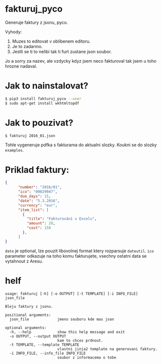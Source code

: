 # fakturuj_pyco
Generuje faktury z jsonu, pyco. 

Vyhody:

1. Muzes to editovat v oblibenem editoru. 
2. Je to zadarmo. 
3. Jestli se ti to nelibi tak ti furt zustane json soubor. 

Jo a sorry za nazev, ale vzdycky kdyz jsem neco fakturoval tak jsem u toho hrozne nadaval. 

Jak to nainstalovat? 
====================

```bash 
$ pip3 install fakturuj_pyco --user
$ sudo apt-get install wkhtmltopdf
``` 



Jak to pouzivat?
================

```bash
$ fakturuj 2016_01.json 
```

Tohle vygeneruje pdfka s fakturama do aktualni slozky. Koukni se do slozky ``examples``.


Priklad faktury:
================


```json
{
      "number": "2016/01",
      "ico": "00029947",
      "due_days": 15,
      "date": "5.3.2016",
      "currency": "eur",
      "item_list": [
        {
          "title": "Fakturování v Excelu",
          "amount": 20,
          "cost": 150
        },
      ]
}
```

``date`` je optional, lze pouzit libovolnej format ktery rozparsuje ``dateutil``.
``ico`` parameter odkazuje na toho komu fakturujete, vsechny ostatni data
se vytahnout z Aresu. 


helf
====

```
usage: fakturuj [-h] [-o OUTPUT] [-t TEMPLATE] [-i INFO_FILE] json_file

Bleju faktury z jsonu.

positional arguments:
  json_file             jmeno souboru kde mas json

optional arguments:
  -h, --help            show this help message and exit
  -o OUTPUT, --output OUTPUT
                        kam to chces prdnout.
  -t TEMPLATE, --template TEMPLATE
                        vlastni jinja2 template na generovani faktury.
  -i INFO_FILE, --info_file INFO_FILE
                        soubor z informacema o tobe
```

